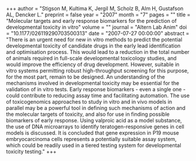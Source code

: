 +++
author = "Stigson M, Kultima K, Jergil M, Scholz B, Alm H, Gustafson AL, Dencker L."
preprint = false
year = "2007"
month = "7"
pages = ""
title = "Molecular targets and early response biomarkers for the prediction of developmental toxicity in vitro"
volume = ""
journal = "Altern Lab Anim"
doi = "10.1177/026119290703500313"
date = "2007-07-27 00:00:00"
abstract = "There is an urgent need for new in vitro methods to predict the potential developmental toxicity of candidate drugs in the early lead identification and optimisation process. This would lead to a reduction in the total number of animals required in full-scale developmental toxicology studies, and would improve the efficiency of drug development. However, suitable in vitro systems permitting robust high-throughput screening for this purpose, for the most part, remain to be designed. An understanding of the mechanisms involved in developmental toxicity may be essential for the validation of in vitro tests. Early response biomarkers - even a single one - could contribute to reducing assay time and facilitating automation. The use of toxicogenomics approaches to study in vitro and in vivo models in parallel may be a powerful tool in defining such mechanisms of action and the molecular targets of toxicity, and also for use in finding possible biomarkers of early response. Using valproic acid as a model substance, the use of DNA microarrays to identify teratogen-responsive genes in cell models is discussed. It is concluded that gene expression in P19 mouse embryocarcinoma cells represents a potentially suitable assay system, which could be readily used in a tiered testing system for developmental toxicity testing."
+++

